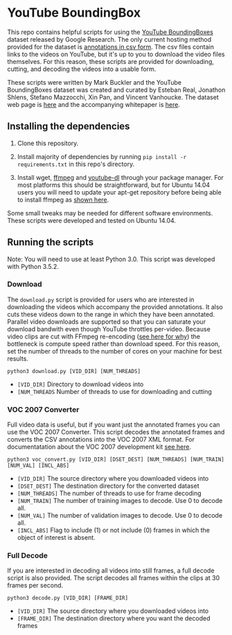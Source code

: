 # YouTube BoundingBox

This repo contains helpful scripts for using the [YouTube BoundingBoxes](
https://research.google.com/youtube-bb/index.html) dataset released by Google
Research. The only current hosting method provided for the dataset is
[annotations in csv form](https://research.google.com/youtube-bb/download.html).
The csv files contain links to the videos on YouTube, but it's up to you to
download the video files themselves. For this reason, these scripts are provided
for downloading, cutting, and decoding the videos into a usable form.

These scripts were written by Mark Buckler and the YouTube BoundingBoxes dataset
was created and curated by Esteban Real, Jonathon Shlens, Stefano Mazzocchi, Xin
Pan, and Vincent Vanhoucke. The dataset web page is
[here](https://research.google.com/youtube-bb/index.html) and the accompanying
whitepaper is [here](https://arxiv.org/abs/1702.00824).

## Installing the dependencies

1. Clone this repository.

2. Install majority of dependencies by running 
`pip install -r requirements.txt` in this repo's directory.

3. Install wget, [ffmpeg](https://ffmpeg.org/) and 
[youtube-dl](https://github.com/rg3/youtube-dl) through your package 
manager. For most platforms this should be straightforward, but for 
Ubuntu 14.04 users you will need to update your apt-get repository 
before being able to install ffmpeg as [shown
here](https://www.faqforge.com/linux/how-to-install-ffmpeg-on-ubuntu-14-04/).

Some small tweaks may be needed for different software environments.
These scripts were developed and tested on Ubuntu 14.04.

## Running the scripts

Note: You will need to use at least Python 3.0. This script was developed with Python 3.5.2.

### Download

The `download.py` script is provided for users who are interested in
downloading the videos which accompany the provided annotations. It also
cuts these videos down to the range in which they have been
annotated. Parallel video downloads are supported so that you can
saturate your download bandwith even though YouTube throttles per-video. Because
video clips are cut with FFmpeg re-encoding ([see here for
why](http://www.markbuckler.com/post/cutting-ffmpeg/)) the bottleneck is
compute speed rather than download speed. For this reason, set the number of
threads to the number of cores on your machine for best results.

	python3 download.py [VID_DIR] [NUM_THREADS]

- `[VID_DIR]` Directory to download videos into
- `[NUM_THREADS` Number of threads to use for downloading and cutting

### VOC 2007 Converter

Full video data is useful, but if you want just the annotated frames you can use
the VOC 2007 Converter. This script decodes the annotated frames and converts
the CSV annotations into the VOC 2007 XML format. For documentatation about the
VOC 2007 development kit [see
here](http://host.robots.ox.ac.uk/pascal/VOC/voc2007/devkit_doc_07-Jun-2007.pdf).

	python3 voc_convert.py [VID_DIR] [DSET_DEST] [NUM_THREADS] [NUM_TRAIN] [NUM_VAL] [INCL_ABS]


- `[VID_DIR]` The source directory where you downloaded videos into
- `[DSET_DEST]` The destination directory for the converted dataset
- `[NUM_THREADS]` The number of threads to use for frame decoding
- `[NUM_TRAIN]` The number of training images to decode. Use 0 to decode all.
- `[NUM_VAL]` The number of validation images to decode. Use 0 to decode all.
- `[INCL_ABS]` Flag to include (1) or not include (0) frames in which the object
   of interest is absent.

### Full Decode

If you are interested in decoding all videos into still frames, a full decode
script is also provided. The script decodes all frames within the clips at 30
frames per second.

	python3 decode.py [VID_DIR] [FRAME_DIR]

- `[VID_DIR]` The source directory where you downloaded videos into
- `[FRAME_DIR]` The destination directory where you want the decoded frames
